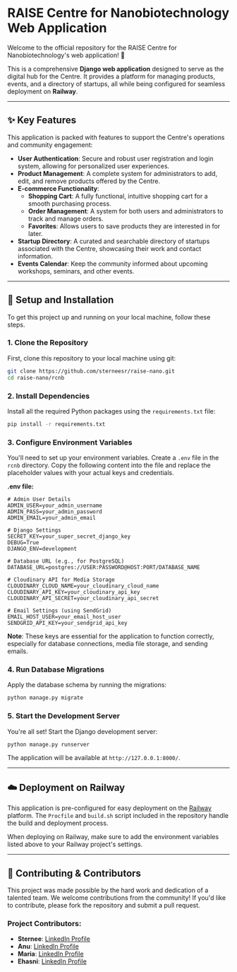 # RAISE Centre for Nanobiotechnology Web Application

Welcome to the official repository for the RAISE Centre for Nanobiotechnology's web application\! 🔬

This is a comprehensive **Django web application** designed to serve as the digital hub for the Centre. It provides a platform for managing products, events, and a directory of startups, all while being configured for seamless deployment on **Railway**.

-----

## ✨ Key Features

This application is packed with features to support the Centre's operations and community engagement:

  * **User Authentication**: Secure and robust user registration and login system, allowing for personalized user experiences.
  * **Product Management**: A complete system for administrators to add, edit, and remove products offered by the Centre.
  * **E-commerce Functionality**:
      * **Shopping Cart**: A fully functional, intuitive shopping cart for a smooth purchasing process.
      * **Order Management**: A system for both users and administrators to track and manage orders.
      * **Favorites**: Allows users to save products they are interested in for later.
  * **Startup Directory**: A curated and searchable directory of startups associated with the Centre, showcasing their work and contact information.
  * **Events Calendar**: Keep the community informed about upcoming workshops, seminars, and other events.

-----

## 🚀 Setup and Installation

To get this project up and running on your local machine, follow these steps.

### 1\. Clone the Repository

First, clone this repository to your local machine using git:

```bash
git clone https://github.com/sterneesr/raise-nano.git
cd raise-nano/rcnb
```

### 2\. Install Dependencies

Install all the required Python packages using the `requirements.txt` file:

```bash
pip install -r requirements.txt
```

### 3\. Configure Environment Variables

You'll need to set up your environment variables. Create a `.env` file in the `rcnb` directory. Copy the following content into the file and replace the placeholder values with your actual keys and credentials.

**.env file:**

```env
# Admin User Details
ADMIN_USER=your_admin_username
ADMIN_PASS=your_admin_password
ADMIN_EMAIL=your_admin_email

# Django Settings
SECRET_KEY=your_super_secret_django_key
DEBUG=True
DJANGO_ENV=development

# Database URL (e.g., for PostgreSQL)
DATABASE_URL=postgres://USER:PASSWORD@HOST:PORT/DATABASE_NAME

# Cloudinary API for Media Storage
CLOUDINARY_CLOUD_NAME=your_cloudinary_cloud_name
CLOUDINARY_API_KEY=your_cloudinary_api_key
CLOUDINARY_API_SECRET=your_cloudinary_api_secret

# Email Settings (using SendGrid)
EMAIL_HOST_USER=your_email_host_user
SENDGRID_API_KEY=your_sendgrid_api_key
```

**Note**: These keys are essential for the application to function correctly, especially for database connections, media file storage, and sending emails.

### 4\. Run Database Migrations

Apply the database schema by running the migrations:

```bash
python manage.py migrate
```

### 5\. Start the Development Server

You're all set\! Start the Django development server:

```bash
python manage.py runserver
```

The application will be available at `http://127.0.0.1:8000/`.

-----

## ☁️ Deployment on Railway

This application is pre-configured for easy deployment on the [Railway](https://railway.app/) platform. The `Procfile` and `build.sh` script included in the repository handle the build and deployment process.

When deploying on Railway, make sure to add the environment variables listed above to your Railway project's settings.

-----

## 🤝 Contributing & Contributors

This project was made possible by the hard work and dedication of a talented team. We welcome contributions from the community\! If you'd like to contribute, please fork the repository and submit a pull request.

### Project Contributors:

  * **Sternee**: [LinkedIn Profile](https://www.linkedin.com/in/sternee-sr-154990322/)
  * **Anu**: [LinkedIn Profile](https://www.google.com/search?q=https://www.linkedin.com/in/anu-selvam-17122a270)
  * **Maria**: [LinkedIn Profile](https://www.google.com/search?q=https://www.linkedin.com/in/maria-mistica-9b241a367)
  * **Ehasni**: [LinkedIn Profile](https://www.google.com/search?q=https://www.linkedin.com/in/ehasni-r-330021312)